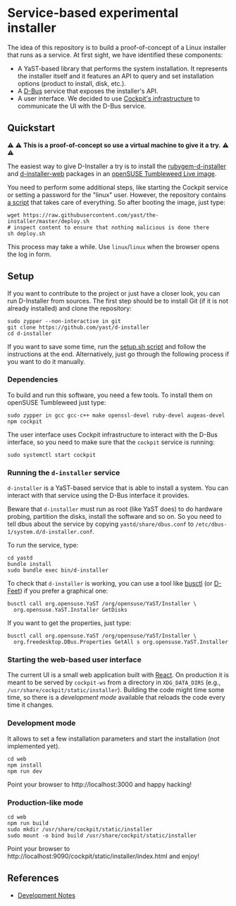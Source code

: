 # Service-based experimental installer

The idea of this repository is to build a proof-of-concept of a Linux installer that runs as a
service. At first sight, we have identified these components:

* A YaST-based library that performs the system installation. It represents the installer itself and
  it features an API to query and set installation options (product to install, disk, etc.).
* A [D-Bus](https://www.freedesktop.org/wiki/Software/dbus/) service that exposes the installer's
  API.
* A user interface. We decided to use [Cockpit's infrastructure](https://cockpit-project.org/) to
  communicate the UI with the D-Bus service.

## Quickstart

:warning: :warning: **This is a proof-of-concept so use a virtual machine to give it a try.** :warning: :warning: 

The easiest way to give D-Installer a try is to install the
[rubygem-d-installer](https://build.opensuse.org/package/show/YaST:Head:D-Installer/rubygem-d-installer)
and
[d-installer-web](https://build.opensuse.org/package/show/YaST:Head:D-Installer/d-installer-web)
packages in an [openSUSE Tumbleweed Live
image](https://get.opensuse.org/tumbleweed).

You need to perform some additional steps, like starting the Cockpit service or setting a password
for the "linux" user. However, the repository contains [a script](./deploy.sh) that takes care of
everything. So after booting the image, just type:

    wget https://raw.githubusercontent.com/yast/the-installer/master/deploy.sh
    # inspect content to ensure that nothing malicious is done there
    sh deploy.sh

This process may take a while. Use `linux`/`linux` when the browser opens the log in form.

## Setup

If you want to contribute to the project or just have a closer look, you can run D-Installer from
sources. The first step should be to install Git (if it is not already installed) and clone the
repository:

    sudo zypper --non-interactive in git
    git clone https://github.com/yast/d-installer
    cd d-installer

If you want to save some time, run the [setup.sh script](./setup.sh) and follow the instructions at
the end. Alternatively, just go through the following process if you want to do it manually.

### Dependencies

To build and run this software, you need a few tools. To install them on openSUSE Tumbleweed just
type:

    sudo zypper in gcc gcc-c++ make openssl-devel ruby-devel augeas-devel npm cockpit

The user interface uses Cockpit infrastructure to interact with the D-Bus interface, so you
need to make sure that the `cockpit` service is running:

    sudo systemctl start cockpit

### Running the `d-installer` service

`d-installer` is a YaST-based service that is able to install a system. You can interact with that
service using the D-Bus interface it provides.

Beware that `d-installer` must run as root (like YaST does) to do hardware probing, partition the
disks, install the software and so on. So you need to tell dbus about the service by copying
`yastd/share/dbus.conf` to `/etc/dbus-1/system.d/d-installer.conf`.

To run the service, type:

    cd yastd
    bundle install
    sudo bundle exec bin/d-installer

To check that `d-installer` is working, you can use a tool like
[busctl](https://www.freedesktop.org/wiki/Software/dbus/) (or
[D-Feet](https://wiki.gnome.org/Apps/DFeet)) if you prefer a graphical one:

    busctl call org.opensuse.YaST /org/opensuse/YaST/Installer \
      org.opensuse.YaST.Installer GetDisks

If you want to get the properties, just type:

    busctl call org.opensuse.YaST /org/opensuse/YaST/Installer \
      org.freedesktop.DBus.Properties GetAll s org.opensuse.YaST.Installer

### Starting the web-based user interface

The current UI is a small web application built with [React](https://reactjs.org/). On production it
is meant to be served by `cockpit-ws` from a directory in `XDG_DATA_DIRS` (e.g.,
`/usr/share/cockpit/static/installer`). Building the code might time some time, so there is a
*development mode* available that reloads the code every time it changes.

### Development mode

It allows to set a few installation parameters and start the installation (not implemented yet).

    cd web
    npm install
    npm run dev

Point your browser to http://localhost:3000 and happy hacking!

### Production-like mode

    cd web
    npm run build
    sudo mkdir /usr/share/cockpit/static/installer
    sudo mount -o bind build /usr/share/cockpit/static/installer

Point your browser to http://localhost:9090/cockpit/static/installer/index.html and enjoy!

## References

* [Development Notes](./DEVELOPMENT.md)
